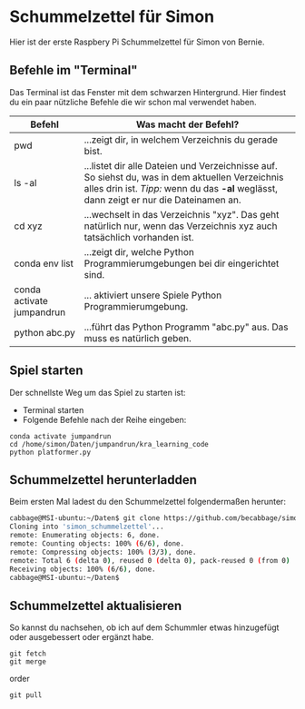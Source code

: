 # Schummelzettel für Simon

Hier ist der erste Raspbery Pi Schummelzettel für Simon von Bernie.

## Befehle im "Terminal" 
Das Terminal ist das Fenster mit dem schwarzen Hintergrund. Hier findest du ein paar nützliche Befehle die wir schon mal verwendet haben.

| Befehl | Was macht der Befehl? | 
| -- | -- | 
| pwd | ...zeigt dir, in welchem Verzeichnis du gerade bist. | 
| ls -al | ...listet dir alle Dateien und Verzeichnisse auf. So siehst du, was in dem aktuellen Verzeichnis alles drin ist. *Tipp:* wenn du das **-al** weglässt, dann zeigt er nur die Dateinamen an. |
| cd xyz | ...wechselt in das Verzeichnis "xyz". Das geht natürlich nur, wenn das Verzeichnis xyz auch tatsächlich vorhanden ist. |
| conda env list | ...zeigt dir, welche Python Programmierumgebungen bei dir eingerichtet sind. |
| conda activate jumpandrun | ... aktiviert unsere Spiele Python Programmierumgebung. |
| python abc.py | ...führt das Python Programm "abc.py" aus. Das muss es natürlich geben. |

## Spiel starten

Der schnellste Weg um das Spiel zu starten ist:

* Terminal starten
* Folgende Befehle nach der Reihe eingeben:

```
conda activate jumpandrun
cd /home/simon/Daten/jumpandrun/kra_learning_code
python platformer.py
```

## Schummelzettel herunterladden

Beim ersten Mal ladest du den Schummelzettel folgendermaßen herunter:

```bash
cabbage@MSI-ubuntu:~/Daten$ git clone https://github.com/becabbage/simon_schummelzettel
Cloning into 'simon_schummelzettel'...
remote: Enumerating objects: 6, done.
remote: Counting objects: 100% (6/6), done.
remote: Compressing objects: 100% (3/3), done.
remote: Total 6 (delta 0), reused 0 (delta 0), pack-reused 0 (from 0)
Receiving objects: 100% (6/6), done.
cabbage@MSI-ubuntu:~/Daten$
```
## Schummelzettel aktualisieren

So kannst du nachsehen, ob ich auf dem Schummler etwas hinzugefügt oder ausgebessert oder ergänzt habe.

```
git fetch
git merge
```

order 

```
git pull
```

